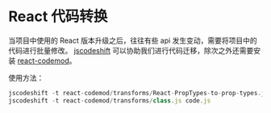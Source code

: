 # React 代码转换

当项目中使用的 React 版本升级之后，往往有些 api 发生变动，需要将项目中的代码进行批量修改。
[jscodeshift](https://github.com/facebook/jscodeshift) 可以协助我们进行代码迁移，除次之外还需要安装
[react-codemod](https://github.com/reactjs/react-codemod)。

使用方法：

```js
jscodeshift -t react-codemod/transforms/React-PropTypes-to-prop-types.js code.js
jscodeshift -t react-codemod/transforms/class.js code.js
```
